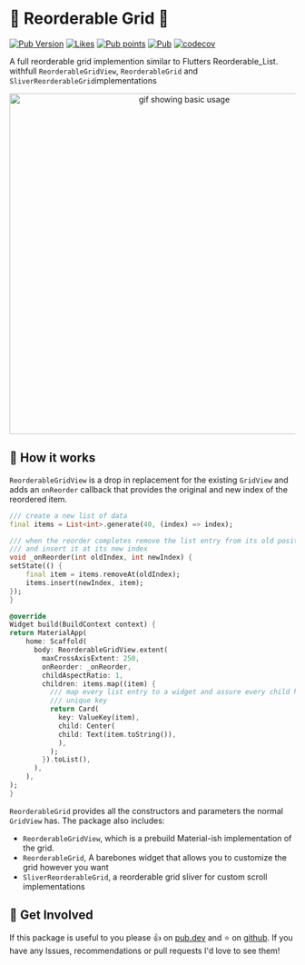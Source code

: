  # :white_square_button: Reorderable Grid :white_square_button:

[![Pub Version](https://img.shields.io/pub/v/reorderable_grid?label=version&style=flat-square)](https://pub.dev/packages/reorderable_grid/changelog)
[![Likes](https://badges.bar/reorderable_grid/likes)](https://pub.dev/packages/reorderable_grid/score)
[![Pub points](https://badges.bar/reorderable_grid/pub%20points)](https://pub.dev/packages/reorderable_grid/score) 
[![Pub](https://img.shields.io/github/stars/casvanluijtelaar/reorderable_grid)](https://github.com/casvanluijtelaar/reorderable_grid)
[![codecov](https://codecov.io/gh/casvanluijtelaar/reorderable_grid/branch/master/graph/badge.svg?token=V047CJZ1RU)](https://codecov.io/gh/casvanluijtelaar/reorderable_grid)



A full reorderable grid implemention similar to Flutters Reorderable_List. withfull `ReorderableGridView`, `ReorderableGrid` and `SliverReorderableGrid`implementations



<p align="center">
  <img src="https://github.com/casvanluijtelaar/reorderable_grid/blob/master/assets/example.gif?raw=true" alt="gif showing basic usage" width="600"/>
<p\>

## :hammer: How it works 
`ReorderableGridView` is a drop in replacement for the existing `GridView` and adds an `onReorder` callback that provides the original and new index of the reordered item.

``` dart
/// create a new list of data
final items = List<int>.generate(40, (index) => index);

/// when the reorder completes remove the list entry from its old position
/// and insert it at its new index
void _onReorder(int oldIndex, int newIndex) {
setState(() {
    final item = items.removeAt(oldIndex);
    items.insert(newIndex, item);
});
}

@override
Widget build(BuildContext context) {
return MaterialApp(
    home: Scaffold(
      body: ReorderableGridView.extent(
        maxCrossAxisExtent: 250,
        onReorder: _onReorder,
        childAspectRatio: 1,
        children: items.map((item) {
          /// map every list entry to a widget and assure every child has a 
          /// unique key
          return Card(
            key: ValueKey(item),
            child: Center(
            child: Text(item.toString()),
            ),
          );
        }).toList(),
      ),
    ),
);
}
```

`ReorderableGrid` provides all the constructors and parameters the normal `GridView` has. The package also includes:
  * `ReorderableGridView`, which is a prebuild Material-ish implementation of the grid. 
  * `ReorderableGrid`, A barebones widget that allows you to customize the grid however you want
  * `SliverReorderableGrid`, a reorderable grid sliver for custom scroll implementations


## :wave: Get Involved

If this package is useful to you please :thumbsup: on [pub.dev](https://pub.dev/packages/reorderable_grid) and :star: on [github](https://github.com/casvanluijtelaar/reorderable_grid). If you have any Issues, recommendations or pull requests I'd love to see them!